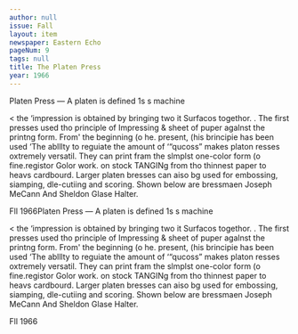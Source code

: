 ```yaml
---
author: null
issue: Fall
layout: item
newspaper: Eastern Echo
pageNum: 9
tags: null
title: The Platen Press
year: 1966
---
```


Platen Press — A platen is defined 1s s machine

< the ‘impression is obtained by bringing two it Surfacos togethor. . The first presses used tho principle of Impressing & sheet of puper agalnst the printng form. From' the beginning (o he. present, (his brincipie has been used ‘The ablllty to reguiate the amount of ‘“qucoss” makes platon resses oxtremely versatil. They can print fram the slmplst one-color form (o fine.registor Golor work. on stock TANGINg from tho thinnest paper to heavs cardbourd. Larger platen bresses can aiso bg used for embossing, siamping, dle-cutiing and scoring. Shown below are bressmaen Joseph MeCann And Sheldon Glase Halter.

Fll 1966Platen Press — A platen is defined 1s s machine

< the ‘impression is obtained by bringing two it Surfacos togethor. . The first presses used tho principle of Impressing & sheet of puper agalnst the printng form. From' the beginning (o he. present, (his brincipie has been used ‘The ablllty to reguiate the amount of ‘“qucoss” makes platon resses oxtremely versatil. They can print fram the slmplst one-color form (o fine.registor Golor work. on stock TANGINg from tho thinnest paper to heavs cardbourd. Larger platen bresses can aiso bg used for embossing, siamping, dle-cutiing and scoring. Shown below are bressmaen Joseph MeCann And Sheldon Glase Halter.

Fll 1966